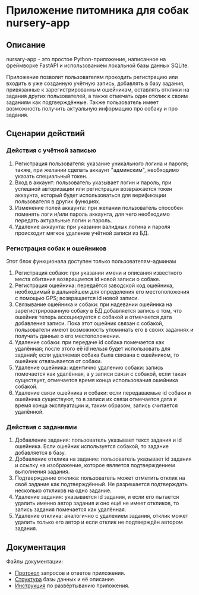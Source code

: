 # Приложение питомника для собак nursery-app
## Описание
nursary-app - это простое Python-приложение, написанное на фреймворке FastAPI и использованием локальной базы данных SQLite.

Приложение позволит пользователям проходить регистрацию или входить в уже созданную учётную запись, добавлять в базу задания, привязанные к зарегистрированным ошейникам, оставлять отклики на задания других пользователей, а также отмечать один отклик к своим заданиям как подтверждённые. Также пользователь имеет возможность получить актуальную информацию про собаку и про задания.

## Сценарии действий
### Действия с учётной записью
1. Регистрация пользователя: указание уникального логина и пароля; также, при желании сделать аккаунт "админским", необходимо указать специальный токен.
2. Вход в аккаунт: пользователь указывает логин и пароль, при успешной авторизации или регистрации возвражается токен аккаунта, который будет использоваться для верификации пользователя в других функциях.
3. Изменение полей аккаунта: при желании пользователь способен поменять логи и/или пароль аккаунта, для чего необходимо передать актуальные логин и пароль.
4. Удаление аккаунта: при указании валидных логина и пароля происходит мягкое удаление учётной записи из БД.

### Регистрация собак и ошейников
Этот блок функционала доступен только пользователям-админам
1. Регистрация собаки: при указании имени и описания известного места обитания возвращается id новой записи о собаке.
2. Регистрация ошейника: передаётся заводской код ошейника, необходимый в дальнейшем для определения его местоположения с помощью GPS; возвращается id новой записи.
3. Связывание ошейника и собаки: при надевании ошейника на зарегистрированную собаку в БД добавляется запись о том, что ошейник теперь ассоциируется с собакой и отмечается дата добавления записи. Пока этот ошейник связан с собакой, пользователи имеют возможность упоминать его в своих заданиях и получать данные о его местоположении.
4. Удаление собаки: при передаче id собака помечается как удалённая; после этого её id нельзя будет использовать для заданий; если удаляемая собака была связана с ошейником, то ошейник отвязывается от собаки.
5. Удаление ошейника: идентично удалению собаки: запись помечается как удалённая, а у записи связи с собакой, если такая существует, отмечается время конца использования ошейника собакой.
6. Удаление связи ошейника и собаки: если передаваемые id собаки и ошейника существуют, то в записи их связи отмечается дата и время конца эксплуатации и, таким образом, запись считается удалённой.

### Действия с заданиями
1. Добавление задания: пользователь указывает текст задания и id ошейника. Если ошейник используется собакой, то задание добавляется в базу.
2. Добавление отклика на задание: пользователь указывает id задания и ссылку на изображение, которое является подтверждением выполнения задания.
3. Подтверждение отклика: пользователь может отметить отклик на своё задание как подтверждённый. Не разрешается подтверждать несколько откликов на одно задание.
4. Удаление задания: указывается id задания, и если его пытается удалить именно автор задания и оно ещё не имеет откликов, то запись задания помечается как удалённая.
5. Удаление отклика: аналогично с удалением задания, отклик может удалить только его автор и если отклик не подтверждён автором задания.

## Документация
Файлы документации:
* [Протокол][protocol_md] запросов и ответов приложения.
* [Структура][database_md] базы данных и её описание.
* [Инструкция][cloning_app_md] по развёртыванию приложения.



[protocol_md]: PROTOCOL.md
[database_md]: DATABASE.md
[cloning_app_md]: cloning_app.md
